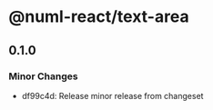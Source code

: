 # @numl-react/text-area

## 0.1.0
### Minor Changes

- df99c4d: Release minor release from changeset
